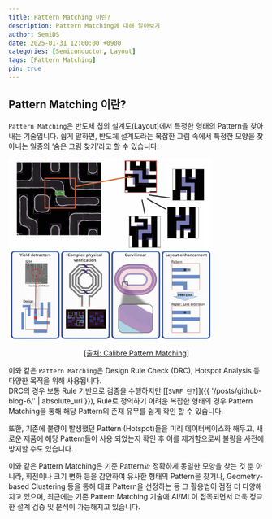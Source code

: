 ```yaml
---
title: Pattern Matching 이란?
description: Pattern Matching에 대해 알아보기
author: SemiDS
date: 2025-01-31 12:00:00 +0900
categories: [Semiconductor, Layout]
tags: [Pattern Matching]
pin: true
---
```


## Pattern Matching 이란?
`Pattern Matching`은 반도체 칩의 설계도(Layout)에서 특정한 형태의 Pattern을 찾아내는 기술입니다. 쉽게 말하면, 반도체 설계도라는 복잡한 그림 속에서 특정한 모양을 찾아내는 일종의 ‘숨은 그림 찾기’라고 할 수 있습니다.  

<img src="/assets/img/posting/2025-01-31-github-blog-1_1.png" alt="PM" width="400">  
<p style="text-align: center;"><a href="https://static.sw.cdn.siemens.com/siemens-disw-assets/public/4voCYTCVQsvElaC3G0LdUv/en-US/Siemens-SW-Calibre-Pattern-Matching-FS-82862-C2.pdf">[출처: Calibre Pattern Matching]</a></p>

이와 같은 `Pattern Matching`은 Design Rule Check (DRC), Hotspot Analysis 등 다양한 목적을 위해 사용됩니다.  
DRC의 경우 보통 Rule 기반으로 검증을 수행하지만 [[`SVRF 란?`]]({{ '/posts/github-blog-6/' | absolute_url }}), Rule로 정의하기 어려운 복잡한 형태의 경우 Pattern Matching을 통해 해당 Pattern의 존재 유무를 쉽게 확인 할 수 있습니다.  

또한, 기존에 불량이 발생했던 Pattern (Hotspot)들을 미리 데이터베이스화 해두고, 새로운 제품에 해당 Pattern들이 사용 되었는지 확인 후 이를 제거함으로써 불량을 사전에 방지할 수도 있습니다.

이와 같은 Pattern Matching은 기준 Pattern과 정확하게 동일한 모양을 찾는 것 뿐 아니라, 회전이나 크기 변화 등을 감안하여 유사한 형태의 Pattern을 찾거나, Geometry-based Clustering 등을 통해 대표 Pattern을 선정하는 등 그 활용법이 점점 더 다양해지고 있으며, 최근에는 기존 Pattern Matching 기술에 AI/ML이 접목되면서 더욱 정교한 설계 검증 및 분석이 가능해지고 있습니다.